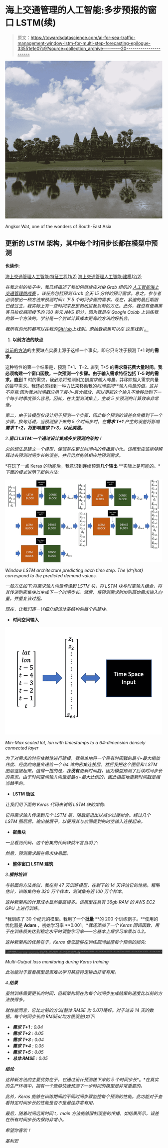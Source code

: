 # 海上交通管理的人工智能:多步预报的窗口 LSTM(续)

> 原文：<https://towardsdatascience.com/ai-for-sea-traffic-management-window-lstm-for-multi-step-forecasting-epilogue-33551e1e07c9?source=collection_archive---------20----------------------->

![](img/35ef9c0dfa418954acff2fef22bace0b.png)

Angkor Wat, one of the wonders of South-East Asia

## 更新的 LSTM 架构，其中每个时间步长都在模型中预测

**也读作:**

[海上交通管理人工智能:特征工程(1/2)](https://medium.com/@kiliantep/ai-for-sea-traffic-management-feature-engineering-part-1-2-e54f8d4eaa9e?postPublishedType=initial)
[海上交通管理人工智能:建模(2/2)](https://medium.com/@kiliantep/ai-for-sea-traffic-management-modeling-part-2-2-45cf301bd37)

*在我之前的帖子中，我已经描述了我如何继续应对由 Grab 组织的* [*人工智能海上交通管理挑战赛*](https://www.aiforsea.com/traffic-management) *。该任务包括预测 Grab 全天 15 分钟的预订需求。总之，参与者必须想出一种方法来预测时间 t 下 5 个时间步骤的需求。现在，紧迫的最后期限已经过去，我实际上有一些时间来反思和改进我以前的方法。此外，我没有使用黑客马拉松期间授予的 100 美元 AWS 积分，因为我是在 Google Colab 上训练我的第一个方法的。学分是一个尝试计算成本更高的方法的好机会。*

*我所有的代码都可以在我的*[*GitHub*](https://github.com/KilianTep/traffic-management-aiforsea)*上找到。原始数据集可以在* *这里找到* [*。*](https://www.aiforsea.com/traffic-management)

1.  **以前方法的缺点**

[以前的方法](https://medium.com/@kiliantep/ai-for-sea-traffic-management-modeling-part-2-2-45cf301bd37)的主要缺点实质上源于这样一个事实，即它只专注于预测 T+1 时的**需求。**

这种特性的第一个结果是，预测 T+1、T+2…直到 T+5 的**需求将花费大量时间。**我必须构建一个窗口函数，一次预测一个步骤。由于输入需求特征包括 T-5 时的**需求，直到 T** 时的需求，我必须将预测附加到*需求输入向量*，并移除输入需求向量的最早需求。我还必须找到一种方法来移动我的*时间空间**输入向量的值，这并不容易:因为我对时间戳应用了最小-最大缩放，所以更新这个输入不像移动到下一个每小时季度那么容易。因此，在大型测试集上，生成 5 步预测的计算效率非常低。*

*第二，由于该模型仅设计用于预测一个步骤，因此每个预测的误差会传播到下一个步骤。换句话说，当预测接下来的 5 个时间步时，在**需求 T+1** 产生的误差将影响**需求 T+2，**将影响**需求 T+3，以此类推。***

*2.**窗口 LSTM:一个通过设计集成多步预测的架构！***

*总的想法是建立一个模型，使误差在更长时间内的传播最小化。该模型应该能够解释过去预测时间步长的误差，并且仍然能够相应地预测需求。*

*在玩了一点 Keras 的功能后，我意识到连续预测**几个输出** **实际上是可能的。**下面的模式说明了新的方法:*

*![](img/b0ffa0ff3cacfd2725780a0c53b60f60.png)*

*Window LSTM architecture predicting each time step. The \d^{hat} correspond to the predicted demand values.*

*一般方法如下:将需求输入向量传递到 LSTM 块，将 LSTM 块与时空输入组合，将其传递到密集块以生成下一个时间步长。然后，将预测需求附加到原始需求输入向量，并重复该过程。*

*现在，让我们逐一详细介绍该体系结构的每个构建块。*

*   **时间空间输入**

*![](img/945402e92e9ecce0ca7e2cb017e72b57.png)*

*Min-Max scaled lat, lon with timestamps to a 64-dimension densely connected layer*

*为了对需求的时空依赖性进行建模，我简单地将一个带有时间戳的最小-最大缩放纬度、经度的向量传递给一个 64 维的密集连接层。然后我把这个图层和 LSTM 图层连接起来。值得一提的是，我**没有**更新时间戳，因为模型预测了后续时间步长的需求。由于时间空间输入向量是最小-最大比例的，因此相应地更新时间戳是相当棘手的。*

*   **LSTM 街区**

*让我们用下面的 Keras 代码来说明 LSTM 块的架构:*

*它将需求输入传递到几个 LSTM 层，随后是退出以减少过度拟合。经过几个 LSTM 图层后，输出被展平，以便将其与前面提到的时空输入连接起来。*

*   **密集块**

*一旦看到代码，这个密集的代码块就不言自明了:*

*然后，预测需求跟在需求块后面。*

*   **整体窗口 LSTM 建筑**

*3.**模特培训***

*与前面的方法类似，我在前 47 天训练模型，在剩下的 14 天评估它的性能。粗略估计，训练集约有 320 万个样本，测试集有近 100 万个样本。*

*这种新架构的计算成本显然要高得多。该模型在具有 36gb RAM 的 AWS EC2 GPU 上进行训练。*

*我训练了 30 个纪元的模型。我用了一个**批量** **的 200 个训练例子。**使用的优化器是 **Adam** ，初始学习率 **0.001。**我还添加了一个 Keras 回调函数，用于在训练损失达到稳定水平时调整学习率——它基本上将学习率乘以 0.2。*

*这种新架构的优势在于，Keras 使您能够在训练期间监控每个预测的损失:*

*![](img/29a0ec4001484bf2421d95bb41d1ab65.png)*

*Multi-Output loss monitoring during Keras training*

*此功能对于查看模型是否难以学习某些特定输出非常有用。*

*4.**结果***

*虽然训练需要更长的时间，但新架构现在为每个时间步生成结果的速度比以前的方法快得多。*

*就性能而言，它比之前的方法(整体 RMSE 为 0.07)略好。对于过去 14 天的数据，每个时间步长的 RMSEs(均方根误差)如下:*

*   ***需求 T+1** : 0.04*
*   ***需求 T+2** : 0.05*
*   ***需求 T+3** : 0.04*
*   ***需求 T+4** : 0.05*
*   ***需求 T+5** : 0.05*
*   ***总体 RMSE** : 0.05*

***结论***

*这种新方法的主要优势在于，它通过设计预测接下来的 5 个时间步长**。**在真实的生产环境中，拥有一个能够快速预测下一步时间的模型是非常重要的。*

*此外，Keras 能够在训练期间的不同时间步骤监控每个预测的性能。此功能对于查看特定时间步长的性能是否不是最佳非常有用。*

*最后，随着时间远离时间 t，main 方法能够限制误差的传播，如结果所示，误差在所有时间步长内保持非常小。*

*希望你喜欢！*

*基利安*